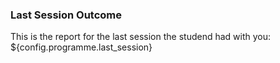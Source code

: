 ### Last Session Outcome

This is the report for the last session the studend had with you: ${config.programme.last_session}
